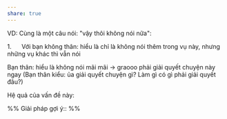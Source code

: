 ```yaml
---
share: true
---
```

VD: Cùng là một câu nói: "vậy thôi không nói nữa":

1.      Với bạn không thân: hiểu là chỉ là không nói thêm trong vụ này, nhưng những vụ khác thì vẫn nói

Bạn thân: hiểu là không nói mãi mãi → graooo phải giải quyết chuyện này ngay (Bạn thân kiểu: ủa giải quyết chuyện gì? Làm gì có gì phải giải quyết đâu?)

Hệ quả của vấn đề này:


%%
Giải pháp gợi ý:: 
%%


